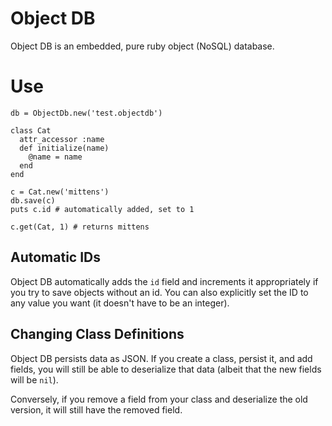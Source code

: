 # Object DB

Object DB is an embedded, pure ruby object (NoSQL) database.

# Use

```
db = ObjectDb.new('test.objectdb')

class Cat
  attr_accessor :name
  def initialize(name)
    @name = name
  end
end

c = Cat.new('mittens')
db.save(c)
puts c.id # automatically added, set to 1

c.get(Cat, 1) # returns mittens
```

## Automatic IDs

Object DB automatically adds the `id` field and increments it appropriately if you try to save objects without an id. You can also explicitly set the ID to any value you want (it doesn't have to be an integer).

## Changing Class Definitions

Object DB persists data as JSON. If you create a class, persist it, and add fields, you will still be able to deserialize that data (albeit that the new fields will be `nil`).

Conversely, if you remove a field from your class and deserialize the old version, it will still have the removed field.
